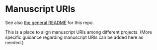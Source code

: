 # Manuscript URIs
See also [the general README](https://github.com/Hist-ME/URIs/blob/master/README.md) for this repo.

This is a place to align manuscript URIs among different projects. (More specific guidance regarding manuscript URIs can be added here as needed.)